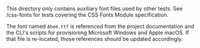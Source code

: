 This directory only contains auxiliary font files used by other tests. See
/css-fonts for tests covering the CSS Fonts Module specification.

The font named `Ahem.ttf` is referenced from the project documentation and the
CLI's scripts for provisioning Microsoft Windows and Apple macOS. If that file
is re-located, those references should be updated accordingly.
